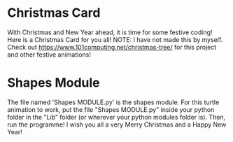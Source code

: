 # Christmas Card
With Christmas and New Year ahead, it is time for some festive coding! Here is a Christmas Card for you all! NOTE: I have not made this by myself. Check out https://www.101computing.net/christmas-tree/ for this project and other festive animations!
# Shapes Module
The file named 'Shapes MODULE.py' is the shapes module. For this turtle animation to work, put the file "Shapes MODULE.py" inside your python folder in the "Lib" folder (or wherever your python modules folder is). Then, run the programme! I wish you all a very Merry Christmas and a Happy New Year!
